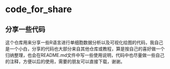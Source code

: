 # code_for_share
## 分享一些代码
这个仓库用来分享一些R语言进行单细胞数据分析以及可视化绘图的代码，我自己是一个小白，分享的代码也大部分来自其他仓库或教程，算是按自己的喜好做一个归纳整理，也会在README.md文件中写一些使用说明，代码中也尽量做一些自己的注释，方便以后的使用，需要的朋友可以直接下载，谢谢。

